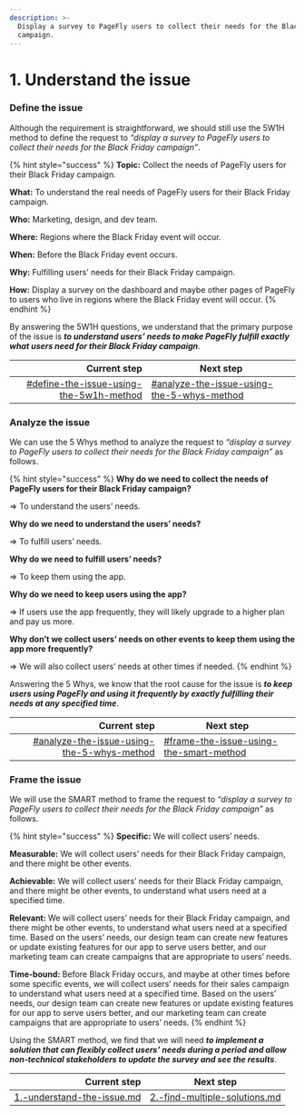 ```yaml
---
description: >-
  Display a survey to PageFly users to collect their needs for the Black Friday
  campaign.
---
```


# 1. Understand the issue

### Define the issue

Although the requirement is straightforward, we should still use the 5W1H method to define the request to _“display a survey to PageFly users to collect their needs for the Black Friday campaign”_.

{% hint style="success" %}
**Topic:** Collect the needs of PageFly users for their Black Friday campaign.

**What:** To understand the real needs of PageFly users for their Black Friday campaign.

**Who:** Marketing, design, and dev team.

**Where:** Regions where the Black Friday event will occur.

**When:** Before the Black Friday event occurs.

**Why:** Fulfilling users’ needs for their Black Friday campaign.

**How:** Display a survey on the dashboard and maybe other pages of PageFly to users who live in regions where the Black Friday event will occur.
{% endhint %}

By answering the 5W1H questions, we understand that the primary purpose of the issue is _**to understand users’ needs to make PageFly fulfill exactly what users need for their Black Friday campaign**_.

|                                                                                                                        Current step | Next step                                                                                                                                 |
| ----------------------------------------------------------------------------------------------------------------------------------: | ----------------------------------------------------------------------------------------------------------------------------------------- |
| [#define-the-issue-using-the-5w1h-method](../processes/1.-understand-the-issue.md#define-the-issue-using-the-5w1h-method "mention") | [#analyze-the-issue-using-the-5-whys-method](../processes/1.-understand-the-issue.md#analyze-the-issue-using-the-5-whys-method "mention") |

### Analyze the issue

We can use the 5 Whys method to analyze the request to _“display a survey to PageFly users to collect their needs for the Black Friday campaign”_ as follows.

{% hint style="success" %}
**Why do we need to collect the needs of PageFly users for their Black Friday campaign?**

\=> To understand the users’ needs.

**Why do we need to understand the users’ needs?**

\=> To fulfill users’ needs.

**Why do we need to fulfill users’ needs?**

\=> To keep them using the app.

**Why do we need to keep users using the app?**

\=> If users use the app frequently, they will likely upgrade to a higher plan and pay us more.

**Why don’t we collect users’ needs on other events to keep them using the app more frequently?**

\=> We will also collect users’ needs at other times if needed.
{% endhint %}

Answering the 5 Whys, we know that the root cause for the issue is _**to keep users using PageFly and using it frequently by exactly fulfilling their needs at any specified time**_.

|                                                                                                                              Current step | Next step                                                                                                                           |
| ----------------------------------------------------------------------------------------------------------------------------------------: | ----------------------------------------------------------------------------------------------------------------------------------- |
| [#analyze-the-issue-using-the-5-whys-method](../processes/1.-understand-the-issue.md#analyze-the-issue-using-the-5-whys-method "mention") | [#frame-the-issue-using-the-smart-method](../processes/1.-understand-the-issue.md#frame-the-issue-using-the-smart-method "mention") |

### Frame the issue

We will use the SMART method to frame the request to _“display a survey to PageFly users to collect their needs for the Black Friday campaign”_ as follows.

{% hint style="success" %}
**Specific:** We will collect users’ needs.

**Measurable:** We will collect users’ needs for their Black Friday campaign, and there might be other events.

**Achievable:** We will collect users’ needs for their Black Friday campaign, and there might be other events, to understand what users need at a specified time.

**Relevant:** We will collect users’ needs for their Black Friday campaign, and there might be other events, to understand what users need at a specified time. Based on the users’ needs, our design team can create new features or update existing features for our app to serve users better, and our marketing team can create campaigns that are appropriate to users’ needs.

**Time-bound:** Before Black Friday occurs, and maybe at other times before some specific events, we will collect users’ needs for their sales campaign to understand what users need at a specified time. Based on the users’ needs, our design team can create new features or update existing features for our app to serve users better, and our marketing team can create campaigns that are appropriate to users’ needs.
{% endhint %}

Using the SMART method, we find that we will need _**to implement a solution that can flexibly collect users’ needs during a period and allow non-technical stakeholders to update the survey and see the results**_.

|                                                                    Current step | Next step                                                                             |
| ------------------------------------------------------------------------------: | ------------------------------------------------------------------------------------- |
| [1.-understand-the-issue.md](../processes/1.-understand-the-issue.md "mention") | [2.-find-multiple-solutions.md](../processes/2.-find-multiple-solutions.md "mention") |

